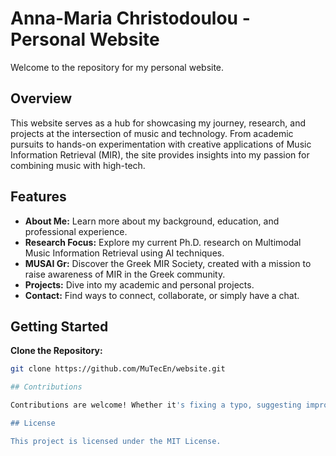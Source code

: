 # Anna-Maria Christodoulou - Personal Website

Welcome to the repository for my personal website.

## Overview

This website serves as a hub for showcasing my journey, research, and projects at the intersection of music and technology. From academic pursuits to hands-on experimentation with creative applications of Music Information Retrieval (MIR), the site provides insights into my passion for combining music with high-tech.

## Features

- **About Me:** Learn more about my background, education, and professional experience.
- **Research Focus:** Explore my current Ph.D. research on Multimodal Music Information Retrieval using AI techniques.
- **MUSAI Gr:** Discover the Greek MIR Society, created with a mission to raise awareness of MIR in the Greek community.
- **Projects:** Dive into my academic and personal projects.
- **Contact:** Find ways to connect, collaborate, or simply have a chat.

## Getting Started

**Clone the Repository:**
 ```bash
 git clone https://github.com/MuTecEn/website.git

## Contributions

Contributions are welcome! Whether it's fixing a typo, suggesting improvements, or adding new content, feel free to open an issue or submit a pull request.

## License

This project is licensed under the MIT License.

